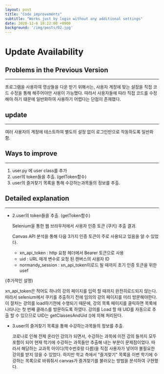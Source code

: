 ```yaml
---
layout: post
title: "Code improvements"
subtitle: "Works just by login without any additional settings"
date: 2020-12-6 18:22:00 +0900
background: '/img/posts/02.jpg'
---
```


# Update Availability




## Problems in the Previous Version
---------------
프로그램을 사용하여 영상들을 다운 받기 위해서는, 사용자 계정에 맞는 설정을 직접 코드 수정을 통해 해주어야만 사용이 가능했다. 
따라서 사용자들에 따라 직접 코드를 수정해야 하기 떄문에 일반화하여 사용하기 어렵다는 단점이 존재했다. 





## update
------------------------
여러 사용자의 계정에 테스트하여 별도의 설정 없이 로그인만으로 작동하도록 일반화 함.




## Ways to improve
-------------------------
1. user.py 에 user class를 추가
2. user의 token들을 추출. (getToken함수)
3. user의 즐겨찾기 목록을 통해 수강하는과목들의 정보를 추출.




## Detailed explanation
-------------------------

* 2.user의 token들을 추출. (getToken함수)
  
  Selenium을 통한 웹 브라우저에서 사용자 인증 토큰 (쿠키) 추출 결과.
  
  Canvas API 분석을 통해 다음 3가지 인증 토큰이 주로 사용되고 있음을 알 수 있었다.
    - xn_api_token : http 요청 헤더에서 Bearer 토큰으로 사용
    - uid : URL 매개 변수로 요청 된 캔버스의 사용자 ID
    - normandy_session : xn_api_token이로드 될 때까지 초기 인증 토큰을 위한 usef
 
 (추가적인 설명)
 
 xn_api_token은 적어도 하나의 강의 페이지를 입력 할 때까지 완전히로드되지 않는다. 따라서 selenium에서 쿠키를 추출하기 전에 임의의 강의 페이지를 미리 방문해야한다. 이 절차는 강의를 load하기전에 수행되기 때문에, 강의 목록 페이지를 클릭하면 목록에 나타나는 첫 번째 클래스를 방문하도록 하였다. 강의를 Load 할 때 UID를 자동으로 추출 할 수 있으므로 UID는 getClassesAndUid ()에 의해 처리된다.



* 3.user의 즐겨찾기 목록을 통해 수강하는과목들의 정보를 추출.

  코로나로 인해 전체 온라인 강의가 되면서, 수강하는 과목에 이전 강의 들까지 모두 포함이 되어 현재 학기에 수강하는 과목들만 추출해 내는 부분이 문제점이었다. 따라서 해당하는 교과목 아이디(학수번호랑 다름)을 직접 사용자가 넣어야 불필요한 강의를 받지 않을 수 있었다. 하지만 학교 측에서 "즐겨찾기" 목록을 이번 학기에 수강하는 목록으로 바꿔줘서 canvas가 즐겨찾기를 불러오는 방법을 분석하여 구현했다.
